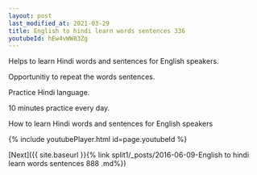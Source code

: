 ```yaml
---
layout: post
last_modified_at: 2021-03-29
title: English to hindi learn words sentences 336 
youtubeId: hEw4vWW83Zg
---
```

 
 
Helps to learn Hindi words and sentences for English speakers.

Opportunitiy to repeat the words sentences. 

Practice Hindi language. 
 
10 minutes practice every day. 
 
How to learn Hindi words and sentences for English speakers 
 
{% include youtubePlayer.html id=page.youtubeId %}
 
 
[Next]({{ site.baseurl }}{% link  split1/_posts/2016-06-09-English to hindi learn words sentences 888 .md%})
 
